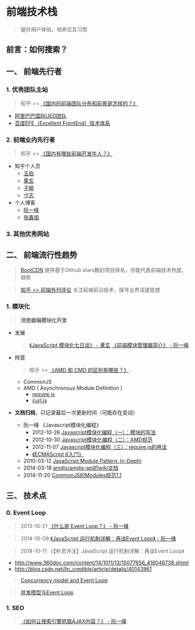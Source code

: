 # 前端技术栈
> 提升用户体验，培养交互习惯

## 前言：如何搜索？


## 一、 前端先行者

### 1. 优秀团队主站
> 知乎 >> [《国内的前端团队分布和前景是怎样的？》](https://www.zhihu.com/question/20888075)

- [阿里巴巴国际UED团队](http://www.aliued.com/)
- [百度EFE（Excellent FrontEnd）技术体系](http://efe.baidu.com/)

### 2. 前端业内先行者
> 知乎 >> [《国内有哪些前端开发牛人？》](https://www.zhihu.com/question/19701162)

- 知乎个人页
  - [玉伯](https://www.zhihu.com/people/lifesinger/answers)
  - [黄玄](https://www.zhihu.com/people/huxpro/answers)
  - [子柳](https://www.zhihu.com/people/zi-liu/answers)
  - [寸志](https://www.zhihu.com/people/stein.cun/answers)
- 个人博客
  - [阮一峰](http://www.ruanyifeng.com/blog/) 
  - [张鑫旭](http://www.zhangxinxu.com/) 

### 3. 其他优秀网站

## 二、 前端流行性趋势
> [BootCDN](http://www.bootcdn.cn/) 提供基于Github stars数的项目排名，亦能代表前端技术热度、趋势

> [知乎 >> 前端外刊评论](https://zhuanlan.zhihu.com/FrontendMagazine) 关注前端前沿技术，探寻业界深邃思想

### 1. 模块化 
> **浏览器端模块化开发**

- 发展
  > [《JavaScript 模块化七日谈》 - 黄玄](http://huangxuan.me/js-module-7day/#/)
  > [《前端模块管理器简介》 - 阮一峰](http://www.ruanyifeng.com/blog/2014/09/package-management.html) 
  
- 阵营
  > 知乎 >> [《AMD 和 CMD 的区别有哪些？》](http://www.zhihu.com/question/20351507/answer/14859415)
  
  - CommonJS
  - AMD ( Asynchronous Module Definition )
    - [require.js](http://requirejs.org/)
    - [curl.js](https://github.com/cujojs/curl)
- **文档归档**，只记录最后一次更新时间（可能存在变动）
  - 阮一峰 《Javascript模块化编程》
    - 2012-10-26 [Javascript模块化编程（一）：模块的写法](http://www.ruanyifeng.com/blog/2012/10/javascript_module.html)
    - 2012-10-30 [Javascript模块化编程（二）：AMD规范](http://www.ruanyifeng.com/blog/2012/10/asynchronous_module_definition.html)
    - 2012-11-07 [Javascript模块化编程（三）：require.js的用法](http://www.ruanyifeng.com/blog/2012/11/require_js.html)
    - [《ECMAScript 6入门》](http://es6.ruanyifeng.com/)
  - 2010-03-12  [JavaScript Module Pattern: In-Depth](http://www.adequatelygood.com/JavaScript-Module-Pattern-In-Depth.html)
  - 2014-03-18 [amdjs/amdjs-api的wiki文档](https://github.com/amdjs/amdjs-api/wiki)
  - 2014-11-20 [CommonJS的Modules规范1.1](http://wiki.commonjs.org/wiki/Modules/1.1)

## 三、 技术点

### 0. Event Loop
> 2013-10-21 [《什么是 Event Loop？》 - 阮一峰](http://www.ruanyifeng.com/blog/2013/10/event_loop.html)

> 2014-10-08 [《JavaScript 运行机制详解：再谈Event Loop》 - 阮一峰](http://www.ruanyifeng.com/blog/2014/10/event-loop.html)

> 2014-10-11 《【朴灵评注】JavaScript 运行机制详解：再谈Event Loop》
  - http://www.360doc.com/content/14/1011/13/15077656_416048738.shtml 
  - http://blog.csdn.net/lin_credible/article/details/40143961

> [Concurrency model and Event Loop](https://developer.mozilla.org/en-US/docs/Web/JavaScript/EventLoop)

> [并发模型与Event Loop](https://developer.mozilla.org/zh-CN/docs/Web/JavaScript/EventLoop)

### 1. SEO
> [《如何让搜索引擎抓取AJAX内容？》 - 阮一峰](http://www.ruanyifeng.com/blog/2013/07/how_to_make_search_engines_find_ajax_content.html)

